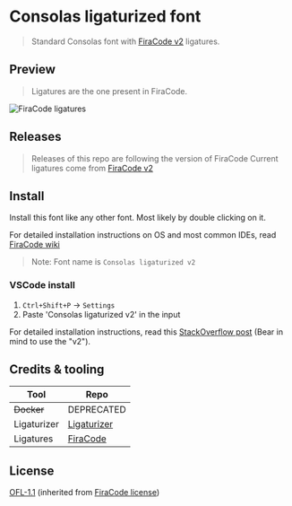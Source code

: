 # Consolas ligaturized font

> Standard Consolas font with [FiraCode v2](https://github.com/tonsky/FiraCode) ligatures.

## Preview

> Ligatures are the one present in FiraCode.

![FiraCode ligatures](https://user-images.githubusercontent.com/285292/64554512-3e6bcd80-d344-11e9-83f7-265854b88646.png)

## Releases

> Releases of this repo are following the version of FiraCode
> Current ligatures come from [FiraCode v2](https://github.com/tonsky/FiraCode/releases/tag/2)

## Install

Install this font like any other font. Most likely by double clicking on it.

For detailed installation instructions on OS and most common IDEs, read [FiraCode wiki](https://github.com/tonsky/FiraCode/wiki)

> Note: Font name is `Consolas ligaturized v2`

### VSCode install

1) `Ctrl+Shift+P` -> `Settings`
2) Paste 'Consolas ligaturized v2' in the input

For detailed installation instructions, read this [StackOverflow post](https://stackoverflow.com/a/57750454) (Bear in mind to use the "v2").

## Credits & tooling

| Tool        | Repo                                                                |
| ----------- | ------------------------------------------------------------------- |
| ~~Docker~~      | DEPRECATED |
| Ligaturizer | [Ligaturizer](https://github.com/ToxicFrog/Ligaturizer)             |
| Ligatures   | [FiraCode](https://github.com/tonsky/FiraCode/)                     |

## License

[OFL-1.1](https://opensource.org/licenses/OFL-1.1) (inherited from [FiraCode license](https://github.com/tonsky/FiraCode/blob/master/LICENSE))
